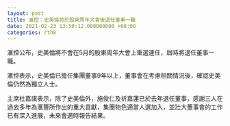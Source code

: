 ```yaml
---
layout: post
title: 滙控：史美倫將於股東周年大會後退任董事一職
date: 2021-02-23 13:50:12.000000000 +08:00
categories: rthk
---
```


滙控公布，史美倫將不會在5月的股東周年大會上重選連任，屆時將退任董事一職。

滙控表示，史美倫已擔任集團董事9年以上，董事會在考慮相關情況後，確認史美倫仍然為獨立人士。

主席杜嘉祺表示，除了史美倫外，施俊仁及祈嘉蓮已於去年退任董事，感謝三人在過去多年為滙豐所作出的重大貢獻，集團物色適當人選加入，並壯大董事會的工作已有深入進展，未來會適時報告結果。
